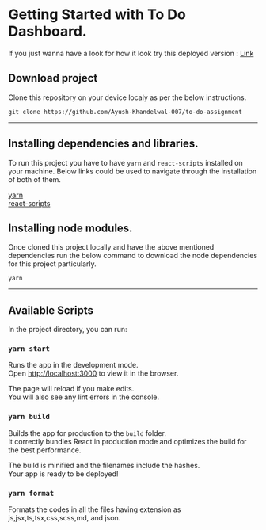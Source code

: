 # Getting Started with To Do Dashboard.

If you just wanna have a look for how it look try this deployed version : [Link](https://to-do-dashboard-d8472.web.app)

## Download project
Clone this repository on your device localy as per the below instructions. 

```
git clone https://github.com/Ayush-Khandelwal-007/to-do-assignment
```

---
## Installing dependencies and libraries.

To run this project you have to have `yarn` and `react-scripts` installed on your machine. Below links could be used to navigate through the installation of both of them.

[yarn](https://classic.yarnpkg.com/lang/en/docs/install/#mac-stable)\
[react-scripts](https://www.npmjs.com/package/react-scripts)

## Installing node modules.

Once cloned this project locally and have the above mentioned dependencies run the below command to download the node dependencies for this project particularly.

```
yarn
```

---
## Available Scripts

In the project directory, you can run:

### `yarn start`

Runs the app in the development mode.\
Open [http://localhost:3000](http://localhost:3000) to view it in the browser.

The page will reload if you make edits.\
You will also see any lint errors in the console.


### `yarn build`

Builds the app for production to the `build` folder.\
It correctly bundles React in production mode and optimizes the build for the best performance.

The build is minified and the filenames include the hashes.\
Your app is ready to be deployed!


### `yarn format`

Formats the codes in all the files having extension as js,jsx,ts,tsx,css,scss,md, and json.
